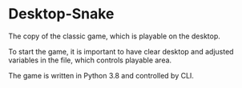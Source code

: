 # Desktop-Snake

The copy of the classic game, which is playable on the desktop.

To start the game, it is important to have clear desktop and adjusted variables in the file, which controls playable area.

The game is written in Python 3.8 and controlled by CLI.
